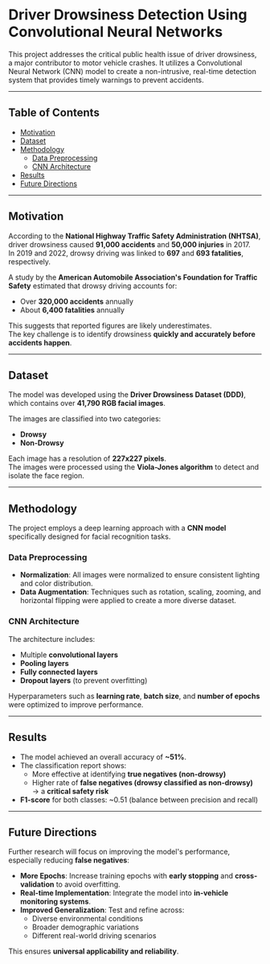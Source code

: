 # Driver Drowsiness Detection Using Convolutional Neural Networks

This project addresses the critical public health issue of driver drowsiness, a major contributor to motor vehicle crashes. It utilizes a Convolutional Neural Network (CNN) model to create a non-intrusive, real-time detection system that provides timely warnings to prevent accidents.

---

## Table of Contents
- [Motivation](#motivation)
- [Dataset](#dataset)
- [Methodology](#methodology)
  - [Data Preprocessing](#data-preprocessing)
  - [CNN Architecture](#cnn-architecture)
- [Results](#results)
- [Future Directions](#future-directions)

---

## Motivation

According to the **National Highway Traffic Safety Administration (NHTSA)**, driver drowsiness caused **91,000 accidents** and **50,000 injuries** in 2017.  
In 2019 and 2022, drowsy driving was linked to **697** and **693 fatalities**, respectively.  

A study by the **American Automobile Association's Foundation for Traffic Safety** estimated that drowsy driving accounts for:

- Over **320,000 accidents** annually  
- About **6,400 fatalities** annually  

This suggests that reported figures are likely underestimates.  
The key challenge is to identify drowsiness **quickly and accurately before accidents happen**.

---

## Dataset

The model was developed using the **Driver Drowsiness Dataset (DDD)**, which contains over **41,790 RGB facial images**.

The images are classified into two categories:

- **Drowsy**  
- **Non-Drowsy**

Each image has a resolution of **227x227 pixels**.  
The images were processed using the **Viola-Jones algorithm** to detect and isolate the face region.

---

## Methodology

The project employs a deep learning approach with a **CNN model** specifically designed for facial recognition tasks.

### Data Preprocessing
- **Normalization**: All images were normalized to ensure consistent lighting and color distribution.  
- **Data Augmentation**: Techniques such as rotation, scaling, zooming, and horizontal flipping were applied to create a more diverse dataset.  

### CNN Architecture
The architecture includes:
- Multiple **convolutional layers**  
- **Pooling layers**  
- **Fully connected layers**  
- **Dropout layers** (to prevent overfitting)  

Hyperparameters such as **learning rate**, **batch size**, and **number of epochs** were optimized to improve performance.

---

## Results

- The model achieved an overall accuracy of **~51%**.  
- The classification report shows:
  - More effective at identifying **true negatives (non-drowsy)**  
  - Higher rate of **false negatives (drowsy classified as non-drowsy)** → a **critical safety risk**  
- **F1-score** for both classes: ~0.51 (balance between precision and recall)

---

## Future Directions

Further research will focus on improving the model's performance, especially reducing **false negatives**:

- **More Epochs**: Increase training epochs with **early stopping** and **cross-validation** to avoid overfitting.  
- **Real-time Implementation**: Integrate the model into **in-vehicle monitoring systems**.  
- **Improved Generalization**: Test and refine across:
  - Diverse environmental conditions  
  - Broader demographic variations  
  - Different real-world driving scenarios  

This ensures **universal applicability and reliability**.

